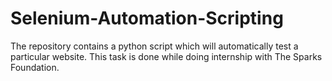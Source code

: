 # Selenium-Automation-Scripting
The repository contains a python script which will automatically test a particular website. This task is done while doing internship with The Sparks Foundation.

